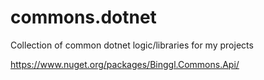 # commons.dotnet
Collection of common dotnet logic/libraries for my projects

https://www.nuget.org/packages/Binggl.Commons.Api/
